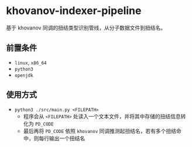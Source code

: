 # khovanov-indexer-pipeline
基于 khovanov 同调的扭结类型识别管线，从分子数据文件到扭结名。



## 前置条件

- `linux`, `x86_64`
- `python3`
- `openjdk`



## 使用方式

- `python3 ./src/main.py <FILEPATH>`
  - 程序会从 `<FILEPATH>` 处读入一个文本文件，并将其中存储的扭结信息转化为 `PD_CODE`
  - 最后再将 `PD_CODE` 依照 `khovanov` 同调推测起扭结名，若有多个扭结命中，则每行输出一个扭结名

